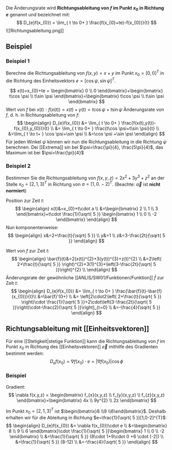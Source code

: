 Die Änderungsrate wird **Richtungsableitung von $f$ im Punkt $x_{0}$ in Richtung $e$** genannt und bezeichnet mit:
$$
D_{e}f(x_{0}) = \lim_{ t \to 0+ } \frac{f(x_{0}+te)-f(x_{0})}{t} 
$$
![[Richtungsableitung.png]]
## Beispiel
### Beispiel 1
Berechne die Richtungsableitung von $f(x,y)=x+y$ im Punkt $x_{0}=[0,0]^{T}$ in die Richtung des Einheitsvektors $e=[\cos \psi, \sin \psi]^{T}$.

$$
x(t)=x_{0}+te = \begin{bmatrix}
0 \\
0
\end{bmatrix}+\begin{bmatrix}
t\cos \psi \\
t\sin \psi
\end{bmatrix}=\begin{bmatrix}
t\cos \psi \\
t\sin \psi
\end{bmatrix}
$$
Wert von $f$ bei $x(t):f(x(t))=x(t)+y(t)=t\cos \psi+t\sin \psi$
Änderungsrate von $f$, d. h. in Richtungsableitung von $f$:
$$
\begin{align}
D_{e}f(x_{0}) &= \lim_{ t \to 0+ } \frac{f(x(t),y(t))-f(x_{0},y_{0})}{t} \\
&= \lim_{ t \to 0+ } \frac{t\cos \psi+t\sin \psi}{t} \\
&=\lim_{ t \to t+ } \cos \psi+\sin \psi \\
&=\cos \psi +\sin \psi
\end{align}
$$
Für jeden Winkel $\psi$ können wir nun die Richtungsableitung in die Richtung $\psi$ berechnen. Dei [[Extrema]] sin bei $\psi=\frac{\pi}{4}, \frac{5\pi}{4}$, das Maximum ist bei $\psi=\frac{\pi}{4}$

### Beispiel 2
Bestimmen Sie die Richtungsableitung von $f(x,y,z) = 2x^{2}+3y^{3}+z^{2}$ an der Stelle $x_{0}=[2,1,3]^{T}$ in Richtung von $a=[1,0.-2]^{T}$. (Beachte: $\vec{a}$ ist **nicht normiert**)

Position zur Zeit $t$:
$$
\begin{align}
x(t)&=x_{0}+t\cdot a \\
&=\begin{bmatrix}
2 \\
1 \\
3
\end{bmatrix}+t\cdot \frac{1}{\sqrt{ 5 }} \begin{bmatrix}
1 \\
0 \\
-2
\end{bmatrix}
\end{align}
$$
Nun komponentenweise:
$$
\begin{align}
x&=2+\frac{t}{\sqrt{ 5 }} \\
y&=1 \\
z&=3-\frac{2t}{\sqrt{ 5 }}
\end{align}
$$

Wert von $f$ zur Zeit $t$:
$$
\begin{align}
\bar{f}(t)&=2(x(t))^{2}+3(y(t))^{3}+z(t)^{2} \\
&=2\left( 2+\frac{t}{\sqrt{ 5 }} \right)^{2}+3(1)^{3}+\left(3-\frac{2t}{\sqrt{ 5 }}\right)^{2} \\
\end{align}
$$
Änderungsrate der gewöhnliche [[ANLIS/SW01/Funktionen/Funktion]] $\bar{f}$ zur Zeit $t$:
$$
\begin{align}
D_{e}f(x_{0}) &= \lim_{ t \to 0+ } \frac{\bar{f}(t)-\bar{f}(x_{0})}{t}\\
&=\bar{f}'(0+) \\
&= \left[2\cdot2\left( 2+\frac{t}{\sqrt{ 5 }} \right)\cdot \frac{1}{\sqrt{ 5 }}+2\cdot\left(3-\frac{2t}{\sqrt{ 5 }}\right)\cdot-\frac{2}{\sqrt{ 5 }}\right]_{t=0} \\
&=-\frac{4}{\sqrt{ 5 }}
\end{align}
$$

## Richtungsableitung mit [[Einheitsvektoren]]
Für eine [[Stetigkeit|stetige Funktion]] kann die Richtungsableitung von $f$ im Punkt $x_{0}$ in Richtung des [[Einheitsvektoren]] $\vec{e}$ mithilfe des Gradienten bestimmt werden:
$$
D_{e}f(x_{0}) = \nabla f(x_{0})\cdot e=\lvert \nabla f(x_{0}) \rvert \cos \phi 
$$

### Beispiel
Gradient:
$$
\nabla f(x,y,z) = \begin{bmatrix}
f_{x}(x,y,z) \\
f_{y}(x,y,z) \\
f_{z}(x,y,z)
\end{bmatrix}=\begin{bmatrix}
4x \\
9y^{2} \\
2z
\end{bmatrix}
$$

 Im Punkt $x_{0} =[2,1,3]^{T}$ ist $\begin{bmatrix}8 \\9 \\6\end{bmatrix}$.
 Deshalb erhalten wir für die Ableitung in Richtung $e=\frac{1}{\sqrt{ 5 }}[1,0-2]^{T}$:
 $$
\begin{align}
D_{e}f(x_{0}) &= \nabla f(x_{0})\cdot e \\
&=\begin{bmatrix}
8 \\
9 \\
6
\end{bmatrix}\cdot \frac{1}{\sqrt{ 5 }}\begin{bmatrix}
1 \\
0 \\
-2
\end{bmatrix} \\
&=\frac{1}{\sqrt{ 5 }} (8\cdot 1+9\cdot 0 +6 \cdot (-2)) \\
&=\frac{1}{\sqrt{ 5 }} (8-12) \\
&=-\frac{4}{\sqrt{ 5 }}
\end{align}
$$
